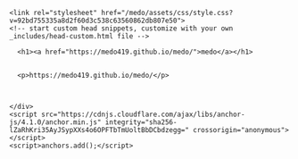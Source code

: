 <!DOCTYPE html>
<html lang="en-US">
  <head>
    <meta charset="UTF-8">
    <meta http-equiv="X-UA-Compatible" content="IE=edge">
    <meta name="viewport" content="width=device-width, initial-scale=1">

<!-- Begin Jekyll SEO tag v2.8.0 -->
<title>https://medo419.github.io/medo/</title>
<meta name="generator" content="Jekyll v3.10.0" />
<meta property="og:title" content="medo" />
<meta property="og:locale" content="en_US" />
<link rel="canonical" href="https://medo419.github.io/medo/" />
<meta property="og:url" content="https://medo419.github.io/medo/" />
<meta property="og:site_name" content="medo" />
<meta property="og:type" content="website" />
<meta name="twitter:card" content="summary" />
<meta property="twitter:title" content="medo" />
<script type="application/ld+json">
{"@context":"https://schema.org","@type":"WebSite","headline":"medo","name":"medo","url":"https://medo419.github.io/medo/"}</script>
<!-- End Jekyll SEO tag -->

    <link rel="stylesheet" href="/medo/assets/css/style.css?v=92bd755335a8d2f60d3c538c63560862db807e50">
    <!-- start custom head snippets, customize with your own _includes/head-custom.html file -->

<!-- Setup Google Analytics -->



<!-- You can set your favicon here -->
<!-- link rel="shortcut icon" type="image/x-icon" href="/medo/favicon.ico" -->

<!-- end custom head snippets -->

  </head>
  <body>
    <div class="container-lg px-3 my-5 markdown-body">
      
      <h1><a href="https://medo419.github.io/medo/">medo</a></h1>
      

      <p>https://medo419.github.io/medo/</p>


      
    </div>
    <script src="https://cdnjs.cloudflare.com/ajax/libs/anchor-js/4.1.0/anchor.min.js" integrity="sha256-lZaRhKri35AyJSypXXs4o6OPFTbTmUoltBbDCbdzegg=" crossorigin="anonymous"></script>
    <script>anchors.add();</script>
  </body>
</html>
